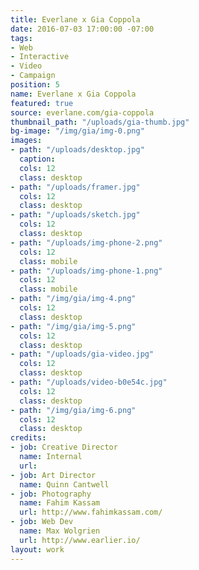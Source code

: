 ```yaml
---
title: Everlane x Gia Coppola
date: 2016-07-03 17:00:00 -07:00
tags:
- Web
- Interactive
- Video
- Campaign
position: 5
name: Everlane x Gia Coppola
featured: true
source: everlane.com/gia-coppola
thumbnail_path: "/uploads/gia-thumb.jpg"
bg-image: "/img/gia/img-0.png"
images:
- path: "/uploads/desktop.jpg"
  caption:
  cols: 12
  class: desktop
- path: "/uploads/framer.jpg"
  cols: 12
  class: desktop
- path: "/uploads/sketch.jpg"
  cols: 12
  class: desktop
- path: "/uploads/img-phone-2.png"
  cols: 12
  class: mobile
- path: "/uploads/img-phone-1.png"
  cols: 12
  class: mobile
- path: "/img/gia/img-4.png"
  cols: 12
  class: desktop
- path: "/img/gia/img-5.png"
  cols: 12
  class: desktop
- path: "/uploads/gia-video.jpg"
  cols: 12
  class: desktop
- path: "/uploads/video-b0e54c.jpg"
  cols: 12
  class: desktop
- path: "/img/gia/img-6.png"
  cols: 12
  class: desktop
credits:
- job: Creative Director
  name: Internal
  url:
- job: Art Director
  name: Quinn Cantwell
- job: Photography
  name: Fahim Kassam
  url: http://www.fahimkassam.com/
- job: Web Dev
  name: Max Wolgrien
  url: http://www.earlier.io/
layout: work
---
```

